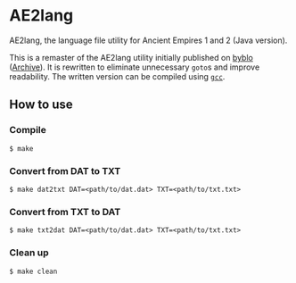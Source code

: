 # AE2lang

AE2lang, the language file utility for Ancient Empires 1 and 2 (Java version).

This is a remaster of the AE2lang utility initially published on [byblo](https://byblo.proboards.com/thread/23/tool-ae2lang-language-file-converter) ([Archive](https://web.archive.org/web/20201102050928/https://byblo.proboards.com/thread/23/tool-ae2lang-language-file-converter)). It is rewritten to eliminate unnecessary `goto`s and improve readability. The written version can be compiled using [`gcc`](https://gcc.gnu.org/).

## How to use

### Compile
```
$ make
```

### Convert from DAT to TXT
```
$ make dat2txt DAT=<path/to/dat.dat> TXT=<path/to/txt.txt>
```

### Convert from TXT to DAT
```
$ make txt2dat DAT=<path/to/dat.dat> TXT=<path/to/txt.txt>
```

### Clean up
```
$ make clean
```
